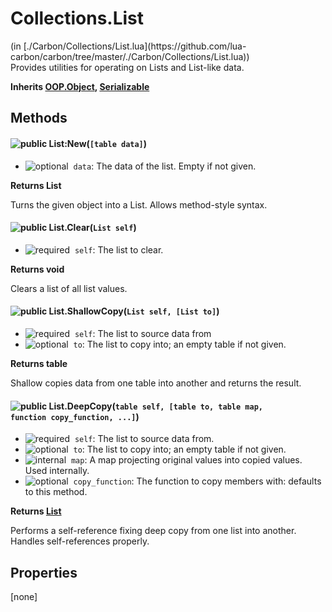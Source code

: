 <link href="../../style.css" rel="stylesheet" type="text/css"/>
<h1 class="class-title">Collections.List</h1>
<span class="file-link">(in [./Carbon/Collections/List.lua](https://github.com/lua-carbon/carbon/tree/master/./Carbon/Collections/List.lua))</span><br/>
Provides utilities for operating on Lists and List-like data.

**Inherits [OOP.Object](Classes/OOP.Object), [Serializable](Classes/Serializable)**

## Methods
#### ![public](https://img.shields.io/badge/%20-public-11b237.svg?style=flat-square) List:New(<code>[table data]</code>)
- ![optional](https://img.shields.io/badge/%20-optional-0092e6.svg?style=flat-square)&nbsp;&nbsp;`data`: The data of the list. Empty if not given.

**Returns  List**

Turns the given object into a List.
Allows method-style syntax.


#### ![public](https://img.shields.io/badge/%20-public-11b237.svg?style=flat-square) List.Clear(<code>List self</code>)
- ![required](https://img.shields.io/badge/%20-required-ff9600.svg?style=flat-square)&nbsp;&nbsp;`self`: The list to clear.

**Returns  void**

Clears a list of all list values.


#### ![public](https://img.shields.io/badge/%20-public-11b237.svg?style=flat-square) List.ShallowCopy(<code>List self, [List to]</code>)
- ![required](https://img.shields.io/badge/%20-required-ff9600.svg?style=flat-square)&nbsp;&nbsp;`self`: The list to source data from
- ![optional](https://img.shields.io/badge/%20-optional-0092e6.svg?style=flat-square)&nbsp;&nbsp;`to`: The list to copy into; an empty table if not given.

**Returns  table**

Shallow copies data from one table into another and returns the result.


#### ![public](https://img.shields.io/badge/%20-public-11b237.svg?style=flat-square) List.DeepCopy(<code>table self, [table to, table map, function copy_function, ...]</code>)
- ![required](https://img.shields.io/badge/%20-required-ff9600.svg?style=flat-square)&nbsp;&nbsp;`self`: The list to source data from.
- ![optional](https://img.shields.io/badge/%20-optional-0092e6.svg?style=flat-square)&nbsp;&nbsp;`to`: The list to copy into; an empty table if not given.
- ![internal](https://img.shields.io/badge/%20-internal-888888.svg?style=flat-square)&nbsp;&nbsp;`map`: A map projecting original values into copied values. Used internally.
- ![optional](https://img.shields.io/badge/%20-optional-0092e6.svg?style=flat-square)&nbsp;&nbsp;`copy_function`: The function to copy members with: defaults to this method.

**Returns  [List](Classes/Collections.List)**

Performs a self-reference fixing deep copy from one list into another.
Handles self-references properly.


## Properties
[none]
